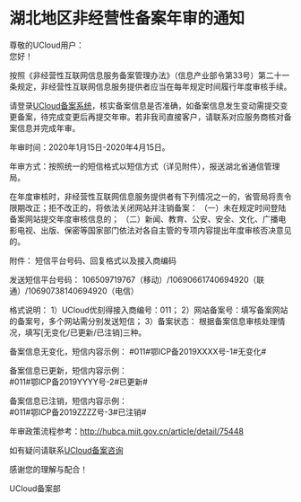 # 湖北地区非经营性备案年审的通知

尊敬的UCloud用户：  
您好！  

按照《非经营性互联网信息服务备案管理办法》（信息产业部令第33号）第二十一条规定，非经营性互联网信息服务提供者应当在每年规定时间履行年度审核手续。

请登录[UCloud备案系统](beian.ucloud.cn)，核实备案信息是否准确，如备案信息发生变动需提交变更备案，待完成变更后再提交年审。若非我司直接客户，请联系对应服务商核对备案信息并完成年审。

 

年审时间：2020年1月15日-2020年4月15日。

年审方式：按照统一的短信格式以短信方式（详见附件），报送湖北省通信管理局。

 

在年度审核时，非经营性互联网信息服务提供者有下列情况之一的，省管局将责令限期改正；拒不改正的，将依法关闭网站并注销备案：
 （一）未在规定时间登陆备案网站提交年度审核信息的；
 （二）新闻、教育、公安、安全、文化、广播电影电视、出版、保密等国家部门依法对各自主管的专项内容提出年度审核否决意见的。

 

附件： 短信平台号码、回复格式以及接入商编码

 

发送短信平台号码：
 106509719767（移动）/10690661740694920（联通）/10690738140694920（电信）

 

格式说明：
 1）UCloud优刻得接入商编号：011；
 2）网站备案号：填写备案网站的备案号，多个网站需分别发送短信；
 3）备案状态： 根据备案信息审核处理情况，填写[无变化/已更新/已注销]三种。
 
 备案信息无变化，短信内容示例：
 \#011#鄂ICP备2019XXXX号-1#无变化#
 
 备案信息已更新，短信内容示例：  
 \#011#鄂ICP备2019YYYY号-2#已更新#

 

备案信息已注销，短信内容示例：  
 \#011#鄂ICP备2019ZZZZ号-3#已注销#

 

年审政策流程参考：http://hubca.miit.gov.cn/article/detail/75448

如有疑问请联系[UCloud备案咨询](https:/spt.ucloud.cn/30002/)



感谢您的理解与配合！

 

UCloud备案部